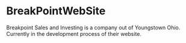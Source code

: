 # BreakPointWebSite
Breakpoint Sales and Investing is a company out of Youngstown Ohio. Currently in the development process of their website. 

